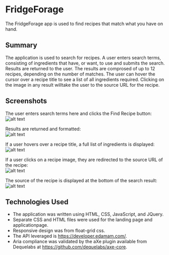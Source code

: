 # FridgeForage
The FridgeForage app is used to find recipes that match what you have on hand.

## Summary
The application is used to search for recipes. A user enters search terms, consisting of ingredients that have, or want, to use and submits the search. Results are returned to the user. The results are comprosed of up to 12 recipes, depending on the number of matches. The user can hover the cursor over a recipe title to see a list of all ingredients required. Clicking on the image in any result willtake the user to the source URL for the recipe.

## Screenshots
The user enters search terms here and clicks the Find Recipe button:<br>
![alt text](https://github.com/inakajin/FridgeForage/blob/master/pics/searchshot.jpg?raw=true)

Results are returned and formatted:<br>
![alt text](https://github.com/inakajin/FridgeForage/blob/master/pics/searchresult.jpg?raw=true)

If a user hovers over a recipe title, a full list of ingredients is displayed:<br>
![alt text](https://github.com/inakajin/FridgeForage/blob/master/pics/searchingredients.jpg?raw=true)

If a user clicks on a recipe image, they are redirected to the source URL of the recipe:<br>
![alt text](https://github.com/inakajin/FridgeForage/blob/master/pics/searchimage.jpg?raw=true)

The source of the recipe is displayed at the bottom of the search result:<br>
![alt text](https://github.com/inakajin/FridgeForage/blob/master/pics/searchsource.jpg?raw=true)

## Technologies Used
* The application was written using HTML, CSS, JavaScript, and JQuery. 
* Separate CSS and HTML files were used for the landing page and applicationpage.
* Responsive design was from float-grid css.
* The API leveraged is https://developer.edamam.com/.
* Aria compliance was validated by the aXe plugin available from Dequelabs at https://github.com/dequelabs/axe-core.


